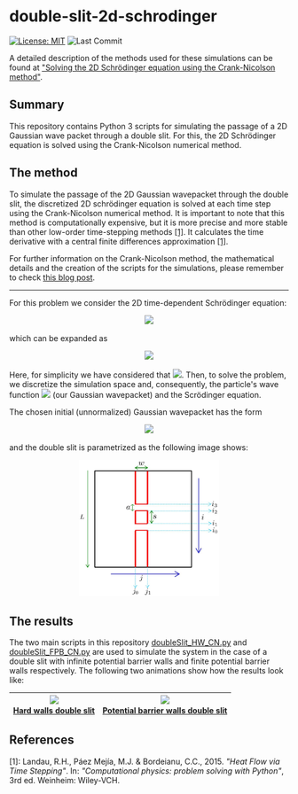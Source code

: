 # double-slit-2d-schrodinger

[![License: MIT](https://img.shields.io/badge/License-MIT-brightgreen.svg)](https://github.com/artmenlope/double-slit-2d-schrodinger/blob/master/LICENSE.md)
![Last Commit](https://img.shields.io/github/last-commit/artmenlope/double-slit-2d-schrodinger)

A detailed description of the methods used for these simulations can be found at ["Solving the 2D Schrödinger equation using the Crank-Nicolson method"](https://artmenlope.github.io/solving-the-2d-schrodinger-equation-using-the-crank-nicolson-method/).

## Summary

This repository contains Python 3 scripts for simulating the passage of a 2D Gaussian wave packet through a double slit. For this, the 2D Schrödinger equation is solved using the Crank-Nicolson numerical method.

## The method

To simulate the passage of the 2D Gaussian wavepacket through the double slit, the discretized 2D schrödinger equation is solved at each time step using the Crank-Nicolson numerical method. It is important to note that this method is computationally expensive, but it is more precise and more stable than other low-order time-stepping methods [[1]](#References). It calculates the time derivative with a central finite differences approximation [[1]](#References).

For further information on the Crank-Nicolson method, the mathematical details and the creation of the scripts for the simulations, please remember to check [this blog post](https://artmenlope.github.io/solving-the-2d-schrodinger-equation-using-the-crank-nicolson-method/).

---

For this problem we consider the 2D time-dependent Schrödinger equation:

<p align="center">
<img src="https://render.githubusercontent.com/render/math?math=i%20%5Cfrac%7B%5Cpartial%20%5Cpsi(x%2Cy%2Ct)%7D%7B%5Cpartial%20t%7D%20%3D%20-%20%5Cnabla%5E2%20%5Cpsi(x%2Cy%2Ct)%20%2B%20V(x%2Cy%2Ct)%5C%2C%5Cpsi(x%2Cy%2Ct)%0A%0A">
</p>

which can be expanded as 

<p align="center">
<img src="https://render.githubusercontent.com/render/math?math=i%20%5Cfrac%7B%5Cpartial%20%5Cpsi(x%2Cy%2Ct)%7D%7B%5Cpartial%20t%7D%20%3D%20-%20%5Cleft(%20%5Cfrac%7B%5Cpartial%5E2%20%5Cpsi(x%2Cy%2Ct)%7D%7B%5Cpartial%20x%5E2%7D%20%2B%20%5Cfrac%7B%5Cpartial%5E2%20%5Cpsi(x%2Cy%2Ct)%7D%7B%5Cpartial%20y%5E2%7D%20%5Cright)%20%2B%20V(x%2Cy%2Ct)%5C%2C%5Cpsi(x%2Cy%2Ct)%0A">
</p>

Here, for simplicity we have considered that <img src="https://render.githubusercontent.com/render/math?math=%5Chbar%2F2m%20%3D%201%0A">. Then, to solve the problem, we discretize the simulation space and, consequently, the particle's wave function <img src="https://render.githubusercontent.com/render/math?math=%5Cpsi%0A"> (our Gaussian wavepacket) and the Scrödinger equation.

The chosen initial (unnormalized) Gaussian wavepacket has the form 

<p align="center">
<img src="https://render.githubusercontent.com/render/math?math=%5Cpsi(x%2Cy%2Ct%3D0)%20%3D%20e%5E%7B-%5Cfrac%7B1%7D%7B2%5Csigma%5E2%7D%5Cleft%5B(x-x_0)%5E2%2B(y-y_0)%5E2%5Cright%5D%7D%20%5Ccdot%20e%5E%7B-ik(x-x_0)%7D%20%0A">
</p>

and the double slit is parametrized as the following image shows:

<p align="center">
<img src="images/double_slit_drawing.png" width="50%">
</p>

## The results

The two main scripts in this repository [doubleSlit_HW_CN.py](doubleSlit_HW_CN.py) and [doubleSlit_FPB_CN.py](doubleSlit_FPB_CN.py) are used to simulate the system in the case of a double slit with infinite potential barrier walls and finite potential barrier walls respectively. The following two animations show how the results look like:

![](https://github.com/artmenlope/double-slit-2d-schrodinger/blob/main/animations/2Slit-hardWalls-Schro2d-v2(short).gif) <br> [Hard walls double slit](doubleSlit_HW_CN.py) |  ![](https://github.com/artmenlope/double-slit-2d-schrodinger/blob/main/animations/2Slit-potBarrierV0-Schro2d-v1.gif) <br> [Potential barrier walls double slit](doubleSlit_FPB_CN.py)
| :-------------: | :-------------: |


## References

[1]: Landau, R.H., Páez Mejía, M.J. & Bordeianu, C.C., 2015. _"Heat Flow via Time Stepping"_. In: _"Computational physics: problem solving with Python"_, 3rd ed. Weinheim: Wiley-VCH. 
